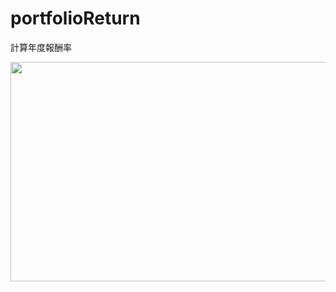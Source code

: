 # portfolioReturn
計算年度報酬率

<a href="https://picasaweb.google.com/lh/photo/Pz6mYjJdTX9bV6P9_N-47EBqUQOOouEPWDMkh9NC2yE?feat=embedwebsite"><img src="https://lh3.googleusercontent.com/-vca9eRhFpFE/VpHUeAx8e6I/AAAAAAAAAM4/f7jHK0okkGA/s640-Ic42/%2525E5%2525B9%2525B4%2525E5%2525BA%2525A6%2525E5%2525A0%2525B1%2525E9%252585%2525AC%2525E7%25258E%252587.png" height="351" width="640" /></a>

